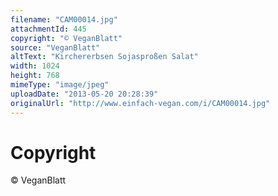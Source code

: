 ```yaml
---
filename: "CAM00014.jpg"
attachmentId: 445
copyright: "© VeganBlatt"
source: "VeganBlatt"
altText: "Kirchererbsen Sojasproßen Salat"
width: 1024
height: 768
mimeType: "image/jpeg"
uploadDate: "2013-05-20 20:28:39"
originalUrl: "http://www.einfach-vegan.com/i/CAM00014.jpg"
---
```


# Copyright

© VeganBlatt
